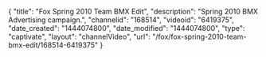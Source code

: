 {
    "title": "Fox Spring 2010 Team BMX Edit",
    "description": "Spring 2010 BMX Advertising campaign.",
    "channelid": "168514",
    "videoid": "6419375",
    "date_created": "1444074800",
    "date_modified": "1444074800",
    "type": "captivate",
    "layout": "channelVideo",
    "url": "\/fox\/fox-spring-2010-team-bmx-edit\/168514-6419375"
}